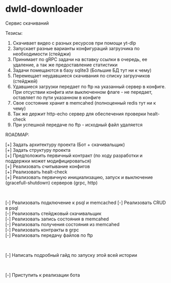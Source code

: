 # dwld-downloader

Сервис скачиваний

Тезисы:
1. Скачивает видео с разных ресурсов при помощи yt-dlp
2. Запускает разные варианты конфигураций загрузчика по необходимости (стейджи)
3. Принимает по gRPC задачи на вставку ссылки в очередь, ее удаление, а так же предоставление статистики
4. Задачи помещаются в базу sqlite3 (Большие БД тут ни к чему)
5. Перемещает неудавшиеся скачивания по списку загрузчиков (стейджей)
6. Удавшиеся загрузки передает по ftp на указанный сервер в конфиге. При отсуствии конфига или выключенном флаге - не передает, оставляет по пути указанном в конфиге 
7. Свое состояние хранит в memcahed (полноценный redis тут ни к чему)
8. Так же держит http-echo сервер для обеспечения проверки healt-check
9. При успешной передаче по ftp - исходный файл удаляется

ROADMAP:

[+] Задать архитектуру проекта (Бот + скачивальщик) <br>
[+] Задать структуру проекта <br>
[+] Предположить первичный контракт (по ходу разработки и поддержки может модифицироваться) <br>
[+] Реализовать считывание конфигов <br>
[+] Реализовать healt-check <br>
[+] Реализовать первичную инициализацию, запуск и выключение (gracefull-shutdown) серверов (grpc, http) <br>

<br>

[-] Реализовать подключение к psql и memcached
[-] Реализовать CRUD в psql <br>
[-] Реализовать стейджовый скачивальщик <br>
[-] Реализовать запись состояния в memcahed <br>
[-] Реализовать получения состояния из memcahed <br>
[-] Реализовать контракты в grpc <br>
[-] Реализовать передачу файлов по ftp <br>

<br>

[-] Написать подробный гайд по запуску этой всей истории <br>

<br>

[-] Приступить к реализации бота  <br>